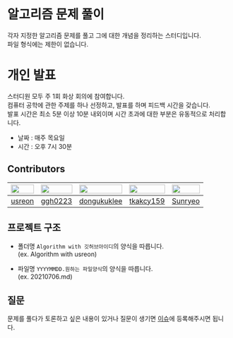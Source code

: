 

# 알고리즘 문제 풀이
각자 지정한 알고리즘 문제를 풀고 그에 대한 개념을 정리하는 스터디입니다. <br>
파일 형식에는 제한이 없습니다.


# 개인 발표
스터디원 모두 주 1회 화상 회의에 참여합니다. <br> 
컴퓨터 공학에 관한 주제를 하나 선정하고, 발표를 하며 피드백 시간을 갖습니다. <br>
발표 시간은 최소 5분 이상 10분 내외이며 시간 초과에 대한 부분은 유동적으로 처리합니다. 

 + 날짜 : 매주 목요일 
 + 시간 : 오후 7시 30분


 ## Contributors
 
|<img src="https://avatars.githubusercontent.com/u/79883861?v=4" width="100%">|<img src="https://avatars.githubusercontent.com/u/79002628?v=4" width="100%">|<img src="https://avatars.githubusercontent.com/u/52775482?v=4" width="100%">| <img src="https://avatars.githubusercontent.com/u/42970246?v=4" width="100%"> |<img src="https://avatars.githubusercontent.com/u/79203932?v=4" width="100%">|
| ----| ---- | ---- | ---- | ---- |
|[usreon](https://github.com/usreon)|[ggh0223](https://github.com/ggh0223)|[dongukuklee](https://github.com/dongukuklee)| [tkakcy159](https://github.com/tkakcy159) |[Sunryeo](https://github.com/Sunryeo)|


## 프로젝트 구조
* 폴더명 `Algorithm with 깃허브아이디`의 양식을 따릅니다. <br>
(ex. Algorithm with usreon)

* 파일명 `YYYYMMDD.원하는 파일양식`의 양식을 따릅니다. <br>
(ex. 20210706.md)


## 질문
문제를 풀다가 토론하고 싶은 내용이 있거나 질문이 생기면 [이슈](https://github.com/usreon/Do-Algorithm-Everyday/issues)에 등록해주시면 됩니다.



